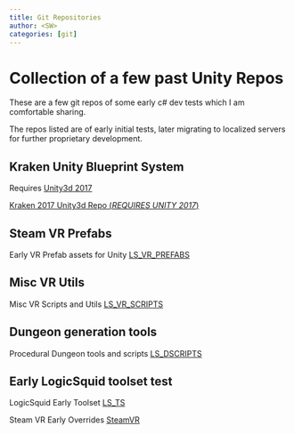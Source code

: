 ```yaml
---
title: Git Repositories
author: <SW>
categories: [git]
---
```


# Collection of a few past Unity Repos

These are a few git repos of some early c# dev tests which I am comfortable sharing.

The repos listed are of early initial tests, later migrating to localized servers for further proprietary development.




## Kraken Unity Blueprint System

Requires [Unity3d 2017](https://unity.com/releases/editor/archive)

[Kraken 2017 Unity3d Repo (*REQUIRES UNITY 2017*)](https://bitbucket.org/logicsquid/kraken_2017/src/main/)



## Steam VR Prefabs

Early VR Prefab assets for Unity
[LS_VR_PREFABS](https://bitbucket.org/logicsquid/ls_vr_prefabs/src/master/)



## Misc VR Utils

Misc VR Scripts and Utils
[LS_VR_SCRIPTS](https://bitbucket.org/logicsquid/ls_vr_scripts/src/master/)



## Dungeon generation tools

Procedural Dungeon tools and scripts
[LS_DSCRIPTS](https://bitbucket.org/logicsquid/ls_dscripts/src/master/)




## Early LogicSquid toolset test

LogicSquid Early Toolset
[LS_TS](https://bitbucket.org/logicsquid/ls_ts/src/main/)



Steam VR Early Overrides
[SteamVR](https://bitbucket.org/logicsquid/steamvr/src/master/)
